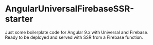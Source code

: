 # AngularUniversalFirebaseSSR-starter
Just some boilerplate code for Angular 9.x with Universal and Firebase. Ready to be deployed and served with SSR from a Firebase function.
